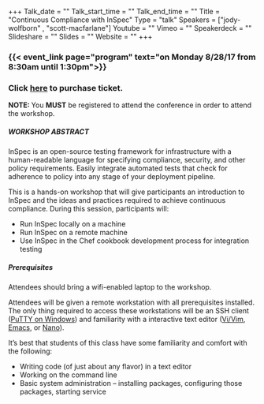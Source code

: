 +++
Talk_date = ""
Talk_start_time = ""
Talk_end_time = ""
Title = "Continuous Compliance with InSpec"
Type = "talk"
Speakers = ["jody-wolfborn" , "scott-macfarlane"]
Youtube = ""
Vimeo = ""
Speakerdeck = ""
Slideshare = ""
Slides = ""
Website = ""
+++
### {{< event_link page="program" text="on Monday 8/28/17 from 8:30am until 1:30pm">}}
### Click <strong>[here](https://www.eventbrite.com/e/devopsdays-dfw-2017-tickets-33482024637?=InSpecWS#tickets)</strong> to purchase ticket.<br>
<strong>NOTE: </strong>You <strong>MUST</strong> be registered to attend the conference in order to attend the workshop.
<br>

##### WORKSHOP ABSTRACT

InSpec is an open-source testing framework for infrastructure with a human-readable language for specifying compliance, security, and other policy requirements. Easily integrate automated tests that check for adherence to policy into any stage of your deployment pipeline.

This is a hands-on workshop that will give participants an introduction to InSpec and the ideas and practices required to achieve continuous compliance.  During this session, participants will:

* Run InSpec locally on a machine
* Run InSpec on a remote machine
* Use InSpec in the Chef cookbook development process for integration testing

##### Prerequisites

Attendees should bring a wifi-enabled laptop to the workshop.

Attendees will be given a remote workstation with all prerequisites installed. The only thing required to access these workstations will be an SSH client ([PuTTY on Windows](https://www.chiark.greenend.org.uk/~sgtatham/putty/latest.html)) and familiarity with a interactive text editor ([Vi/Vim](http://www.vim.org/download.php), [Emacs](https://www.gnu.org/software/emacs/download.html), or [Nano](http://savannah.gnu.org/projects/nano/)).

It’s best that students of this class have some familiarity and comfort with the following:

* Writing code (of just about any flavor) in a text editor
* Working on the command line
* Basic system administration – installing packages, configuring those packages, starting service